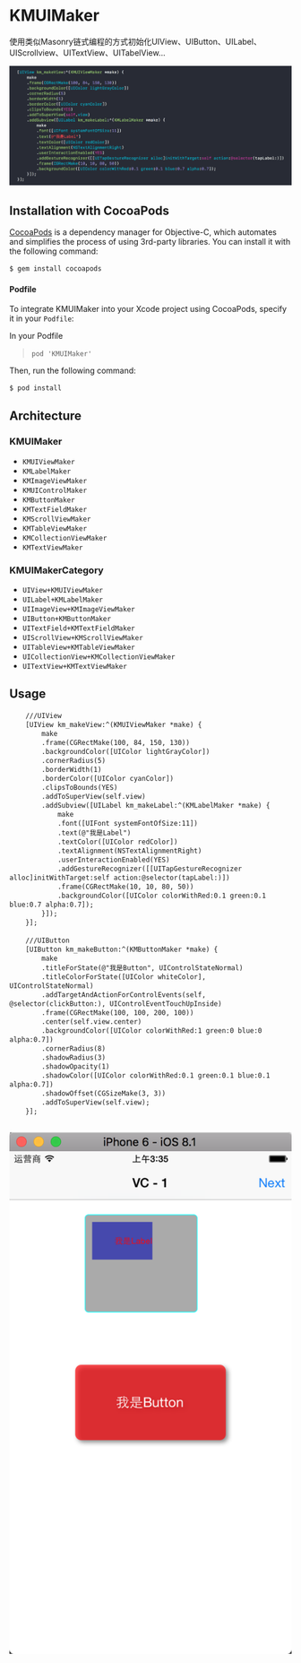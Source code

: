 # KMUIMaker
使用类似Masonry链式编程的方式初始化UIView、UIButton、UILabel、UIScrollview、UITextView、UITabelView...

![image](https://github.com/hkm5558/KMUIMaker/blob/master/Screenshot/截图1.png)

## Installation with CocoaPods

[CocoaPods](http://cocoapods.org) is a dependency manager for Objective-C, which automates and simplifies the process of using 3rd-party libraries. You can install it with the following command:

```bash
$ gem install cocoapods
```
#### Podfile

To integrate KMUIMaker into your Xcode project using CocoaPods, specify it in your `Podfile`:

In your Podfile
>`pod 'KMUIMaker'`

Then, run the following command:

```bash
$ pod install
```
## Architecture

### KMUIMaker

- `KMUIViewMaker`
- `KMLabelMaker`
- `KMImageViewMaker`
- `KMUIControlMaker`
- `KMButtonMaker`
- `KMTextFieldMaker`
- `KMScrollViewMaker`
- `KMTableViewMaker`
- `KMCollectionViewMaker`
- `KMTextViewMaker`


### KMUIMakerCategory

- `UIView+KMUIViewMaker`
- `UILabel+KMLabelMaker`
- `UIImageView+KMImageViewMaker`
- `UIButton+KMButtonMaker`
- `UITextField+KMTextFieldMaker`
- `UIScrollView+KMScrollViewMaker`
- `UITableView+KMTableViewMaker` 
- `UICollectionView+KMCollectionViewMaker`
- `UITextView+KMTextViewMaker`

## Usage


```obj-c
    ///UIView
    [UIView km_makeView:^(KMUIViewMaker *make) {
        make
        .frame(CGRectMake(100, 84, 150, 130))
        .backgroundColor([UIColor lightGrayColor])
        .cornerRadius(5)
        .borderWidth(1)
        .borderColor([UIColor cyanColor])
        .clipsToBounds(YES)
        .addToSuperView(self.view)
        .addSubview([UILabel km_makeLabel:^(KMLabelMaker *make) {
            make
            .font([UIFont systemFontOfSize:11])
            .text(@"我是Label")
            .textColor([UIColor redColor])
            .textAlignment(NSTextAlignmentRight)
            .userInteractionEnabled(YES)
            .addGestureRecognizer([[UITapGestureRecognizer alloc]initWithTarget:self action:@selector(tapLabel:)])
            .frame(CGRectMake(10, 10, 80, 50))
            .backgroundColor([UIColor colorWithRed:0.1 green:0.1 blue:0.7 alpha:0.7]);
        }]);
    }];

    ///UIButton
    [UIButton km_makeButton:^(KMButtonMaker *make) {
        make
        .titleForState(@"我是Button", UIControlStateNormal)
        .titleColorForState([UIColor whiteColor], UIControlStateNormal)
        .addTargetAndActionForControlEvents(self, @selector(clickButton:), UIControlEventTouchUpInside)
        .frame(CGRectMake(100, 100, 200, 100))
        .center(self.view.center)
        .backgroundColor([UIColor colorWithRed:1 green:0 blue:0 alpha:0.7])
        .cornerRadius(8)
        .shadowRadius(3)
        .shadowOpacity(1)
        .shadowColor([UIColor colorWithRed:0.1 green:0.1 blue:0.1 alpha:0.7])
        .shadowOffset(CGSizeMake(3, 3))
        .addToSuperView(self.view);
    }];
    
```
![image](https://github.com/hkm5558/KMUIMaker/blob/master/Screenshot/截图2.png)
